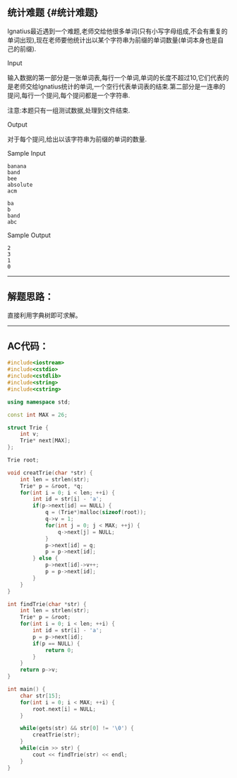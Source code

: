 ## 统计难题 {#统计难题}

Ignatius最近遇到一个难题,老师交给他很多单词\(只有小写字母组成,不会有重复的单词出现\),现在老师要他统计出以某个字符串为前缀的单词数量\(单词本身也是自己的前缀\).

Input

输入数据的第一部分是一张单词表,每行一个单词,单词的长度不超过10,它们代表的是老师交给Ignatius统计的单词,一个空行代表单词表的结束.第二部分是一连串的提问,每行一个提问,每个提问都是一个字符串.

注意:本题只有一组测试数据,处理到文件结束.

Output

对于每个提问,给出以该字符串为前缀的单词的数量.

Sample Input

```
banana
band
bee
absolute
acm

ba
b
band
abc

```

Sample Output

```
2
3
1
0

```

---

## 解题思路：

直接利用字典树即可求解。

---

## AC代码：

```cpp
#include<iostream>
#include<cstdio>
#include<cstdlib>
#include<string>
#include<cstring>

using namespace std;

const int MAX = 26;

struct Trie {
    int v;
    Trie* next[MAX];
};

Trie root;

void creatTrie(char *str) {
    int len = strlen(str);
    Trie* p = &root, *q;
    for(int i = 0; i < len; ++i) {
        int id = str[i] - 'a';
        if(p->next[id] == NULL) {
            q = (Trie*)malloc(sizeof(root));
            q->v = 1;
            for(int j = 0; j < MAX; ++j) {
                q->next[j] = NULL;
            }
            p->next[id] = q;
            p = p->next[id];
        } else {
            p->next[id]->v++;
            p = p->next[id];
        }                
    }    
}

int findTrie(char *str) {
    int len = strlen(str);
    Trie* p = &root;
    for(int i = 0; i < len; ++i) {
        int id = str[i] - 'a';
        p = p->next[id];
        if(p == NULL) {
            return 0;
        }
    }
    return p->v;
}

int main() {
    char str[15];
    for(int i = 0; i < MAX; ++i) {
        root.next[i] = NULL;
    }

    while(gets(str) && str[0] != '\0') {
        creatTrie(str);
    }
    while(cin >> str) {
        cout << findTrie(str) << endl;
    }
}
```



